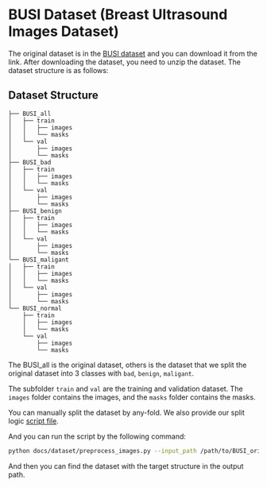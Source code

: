 # BUSI Dataset (Breast Ultrasound Images Dataset)

The original dataset is in
the [BUSI dataset](https://www.kaggle.com/datasets/sabahesaraki/breast-ultrasound-images-dataset) and you can download
it from the link. After downloading the dataset, you need to unzip the dataset. The dataset structure is as follows:

## Dataset Structure

```
├── BUSI_all
│   ├── train
│   │   ├── images
│   │   └── masks
│   └── val
│       ├── images
│       └── masks
├── BUSI_bad
│   ├── train
│   │   ├── images
│   │   └── masks
│   └── val
│       ├── images
│       └── masks
├── BUSI_benign
│   ├── train
│   │   ├── images
│   │   └── masks
│   └── val
│       ├── images
│       └── masks
└── BUSI_maligant
│   ├── train
│   │   ├── images
│   │   └── masks
│   └── val
│       ├── images
│       └── masks
└── BUSI_normal
    ├── train
    │   ├── images
    │   └── masks
    └── val
        ├── images
        └── masks
```

The BUSI_all is the original dataset, others is the dataset that we split the original dataset into 3 classes with `bad`, `benign`, `maligant`.

The subfolder `train` and `val` are the training and validation dataset. The `images` folder contains the images, and the `masks` folder contains the masks.

You can manually split the dataset by any-fold. We also provide our split logic [script file](preprocess_images.py).

And you can run the script by the following command:

```bash
python docs/dataset/preprocess_images.py --input_path /path/to/BUSI_original_input --output_path /path/to/output
```

And then you can find the dataset with the target structure in the output path.
